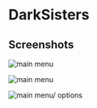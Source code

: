 # DarkSisters

## Screenshots


![main menu](https://github.com/Thunderkilll/Desert-Chicha/tree/master/Assets/captures/2019-05-29_22-18-35.png)  


![main menu](https://github.com/Thunderkilll/Desert-Chicha/tree/master/Assets/captures/2019-05-29_4-35-55.png) 

![main menu/ options](https://github.com/Thunderkilll/Desert-Chicha/tree/master/Assets/captures/olli-hihnala-zombie-apocalypse-olli-hihnala.jpg)
